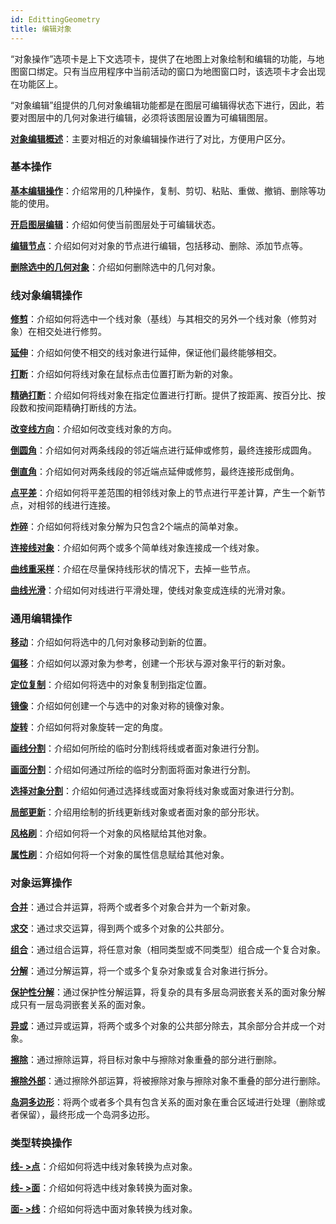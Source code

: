 ```yaml
---
id: EdittingGeometry
title: 编辑对象  
---  
```

“对象操作”选项卡是上下文选项卡，提供了在地图上对象绘制和编辑的功能，与地图窗口绑定。只有当应用程序中当前活动的窗口为地图窗口时，该选项卡才会出现在功能区上。

“对象编辑”组提供的几何对象编辑功能都是在图层可编辑得状态下进行，因此，若要对图层中的几何对象进行编辑，必须将该图层设置为可编辑图层。

[**对象编辑概述**](AboutEdittingGeometry.html)：主要对相近的对象编辑操作进行了对比，方便用户区分。

  

### 基本操作

[**基本编辑操作**](Clipboard.html)：介绍常用的几种操作，复制、剪切、粘贴、重做、撤销、删除等功能的使用。

[**开启图层编辑**](../CreateObjects/DTv2_Editable.html)：介绍如何使当前图层处于可编辑状态。

[**编辑节点**](VertexEdit.html)：介绍如何对对象的节点进行编辑，包括移动、删除、添加节点等。

[**删除选中的几何对象**](Del.html)：介绍如何删除选中的几何对象。

  

### 线对象编辑操作

[**修剪**](trim.html)：介绍如何将选中一个线对象（基线）与其相交的另外一个线对象（修剪对象）在相交处进行修剪。

[**延伸**](extend.html)：介绍如何使不相交的线对象进行延伸，保证他们最终能够相交。

[**打断**](split.html)：介绍如何将线对象在鼠标点击位置打断为新的对象。

[**精确打断**](SplitAccurately.html)：介绍如何将线对象在指定位置进行打断。提供了按距离、按百分比、按段数和按间距精确打断线的方法。

[**改变线方向**](ChangeDirction.html)：介绍如何改变线对象的方向。

[**倒圆角**](ReverseRoundAngle.html)：介绍如何对两条线段的邻近端点进行延伸或修剪，最终连接形成圆角。

[**倒直角**](ReverseRightAngle.html)：介绍如何对两条线段的邻近端点延伸或修剪，最终连接形成倒角。

[**点平差**](NodeAdjust.html)：介绍如何将平差范围的相邻线对象上的节点进行平差计算，产生一个新节点，对相邻的线进行连接。

[**炸碎**](Explode.html)：介绍如何将线对象分解为只包含2个端点的简单对象。

[**连接线对象**](JoinLine.html)：介绍如何两个或多个简单线对象连接成一个线对象。

[**曲线重采样**](ReSampleGeometry.html)：介绍在尽量保持线形状的情况下，去掉一些节点。

[**曲线光滑**](SmoothGeometry.html)：介绍如何对线进行平滑处理，使线对象变成连续的光滑对象。

  

### 通用编辑操作

[**移动**](move.html)：介绍如何将选中的几何对象移动到新的位置。

[**偏移**](offset.html)：介绍如何以源对象为参考，创建一个形状与源对象平行的新对象。

[**定位复制**](DesCopy.html)：介绍如何将选中的对象复制到指定位置。

[**镜像**](Mirror.html)：介绍如何创建一个与选中的对象对称的镜像对象。

[**旋转**](rotate.html)：介绍如何将对象旋转一定的角度。

[**画线分割**](CutPolygon.html)：介绍如何所绘的临时分割线将线或者面对象进行分割。

[**画面分割**](CutByPolygon.html)：介绍如何通过所绘的临时分割面将面对象进行分割。

[**选择对象分割**](CutByChoosePolygon.html)：介绍如何通过选择线或面对象将线对象或面对象进行分割。

[**局部更新**](UpdatePartly.html)：介绍用绘制的折线更新线对象或者面对象的部分形状。

[**风格刷**](StyleBrush.html)：介绍如何将一个对象的风格赋给其他对象。

[**属性刷**](PropertyBrush.html)：介绍如何将一个对象的属性信息赋给其他对象。

  

### 对象运算操作

[**合并**](Merge.html)：通过合并运算，将两个或者多个对象合并为一个新对象。

[**求交**](Intersect.html)：通过求交运算，得到两个或多个对象的公共部分。

[**组合**](Group.html)：通过组合运算，将任意对象（相同类型或不同类型）组合成一个复合对象。

[**分解**](UnGroup.html)：通过分解运算，将一个或多个复杂对象或复合对象进行拆分。

[**保护性分解**](ProtectedDecompose.html)：通过保护性分解运算，将复杂的具有多层岛洞嵌套关系的面对象分解成只有一层岛洞嵌套关系的面对象。

[**异或**](XOr.html)：通过异或运算，将两个或多个对象的公共部分除去，其余部分合并成一个对象。

[**擦除**](Erase.html)：通过擦除运算，将目标对象中与擦除对象重叠的部分进行删除。

[**擦除外部**](ExternalErase.html)：通过擦除外部运算，将被擦除对象与擦除对象不重叠的部分进行删除。

[**岛洞多边形**](PolygonWithHole.html)：将两个或者多个具有包含关系的面对象在重合区域进行处理（删除或者保留），最终形成一个岛洞多边形。

  

### 类型转换操作

[**线- >点**](LineToPoint.html)：介绍如何将选中线对象转换为点对象。

[**线- >面**](LineToRegion.html)：介绍如何将选中线对象转换为面对象。

[**面- >线**](RegionToLine.html)：介绍如何将选中面对象转换为线对象。

